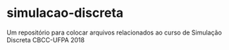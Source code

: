 # simulacao-discreta
Um repositório para colocar arquivos relacionados ao curso de Simulação Discreta CBCC-UFPA 2018
